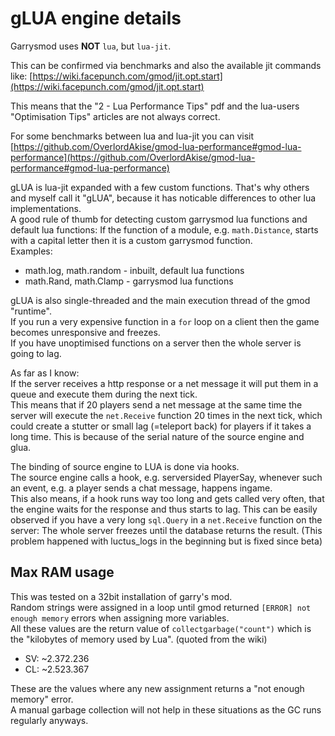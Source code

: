 # gLUA engine details

Garrysmod uses **NOT** `lua`, but `lua-jit`.

This can be confirmed via benchmarks and also the available jit commands like: [https://wiki.facepunch.com/gmod/jit.opt.start](https://wiki.facepunch.com/gmod/jit.opt.start)

This means that the "2 - Lua Performance Tips" pdf and the lua-users "Optimisation Tips" articles are not always correct.

For some benchmarks between lua and lua-jit you can visit [https://github.com/OverlordAkise/gmod-lua-performance#gmod-lua-performance](https://github.com/OverlordAkise/gmod-lua-performance#gmod-lua-performance)

gLUA is lua-jit expanded with a few custom functions. That's why others and myself call it "gLUA", because it has noticable differences to other lua implementations.  
A good rule of thumb for detecting custom garrysmod lua functions and default lua functions: If the function of a module, e.g. `math.Distance`, starts with a capital letter then it is a custom garrysmod function.  
Examples:
 - math.log, math.random - inbuilt, default lua functions
 - math.Rand, math.Clamp - garrysmod lua functions

gLUA is also single-threaded and the main execution thread of the gmod "runtime".  
If you run a very expensive function in a `for` loop on a client then the game becomes unresponsive and freezes.  
If you have unoptimised functions on a server then the whole server is going to lag.

As far as I know:  
If the server receives a http response or a net message it will put them in a queue and execute them during the next tick.  
This means that if 20 players send a net message at the same time the server will execute the `net.Receive` function 20 times in the next tick, which could create a stutter or small lag (=teleport back) for players if it takes a long time. This is because of the serial nature of the source engine and glua.

The binding of source engine to LUA is done via hooks.  
The source engine calls a hook, e.g. serversided PlayerSay, whenever such an event, e.g. a player sends a chat message, happens ingame.  
This also means, if a hook runs way too long and gets called very often, that the engine waits for the response and thus starts to lag. This can be easily observed if you have a very long `sql.Query` in a `net.Receive` function on the server: The whole server freezes until the database returns the result. (This problem happened with luctus_logs in the beginning but is fixed since beta)

## Max RAM usage

This was tested on a 32bit installation of garry's mod.  
Random strings were assigned in a loop until gmod returned `[ERROR] not enough memory` errors when assigning more variables.  
All these values are the return value of `collectgarbage("count")` which is the "kilobytes of memory used by Lua". (quoted from the wiki)

 - SV: ~2.372.236
 - CL: ~2.523.367

These are the values where any new assignment returns a "not enough memory" error.  
A manual garbage collection will not help in these situations as the GC runs regularly anyways.


